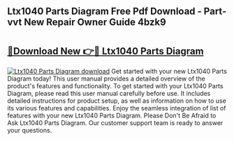## Ltx1040 Parts Diagram Free Pdf Download - Part-vvt New Repair Owner Guide 4bzk9

# <h2><a href="http://dfrj8a.blite.top/?on=Ltx1040+Parts+Diagram">🔗Download New 👉🔴 Ltx1040 Parts Diagram</a></h2>

[![Ltx1040 Parts Diagram download](https://i.imgur.com/lujVjoI.png)](http://dfrj8a.blite.top/?on=Ltx1040+Parts+Diagram)
Get started with your new Ltx1040 Parts Diagram today! This user manual provides a detailed overview of the product's features and functionality. To get started with your Ltx1040 Parts Diagram, please read this user manual carefully before use. It includes detailed instructions for product setup, as well as information on how to use its various features and capabilities. Enjoy the seamless integration of list of features with your new Ltx1040 Parts Diagram. Please Don't Be Afraid to Ask Ltx1040 Parts Diagram. Our customer support team is ready to answer your questions.
